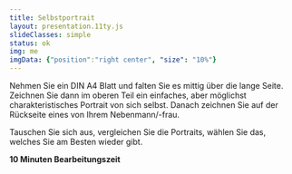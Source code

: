 ```yaml
---
title: Selbstportrait
layout: presentation.11ty.js
slideClasses: simple
status: ok
img: me
imgData: {"position":"right center", "size": "10%"}
---
```



Nehmen Sie ein DIN A4 Blatt und falten Sie es mittig über die lange Seite. Zeichnen Sie dann im oberen Teil ein einfaches, aber möglichst charakteristisches Portrait von sich selbst. Danach zeichnen Sie auf der Rückseite eines von Ihrem Nebenmann/-frau.

Tauschen Sie sich aus, vergleichen Sie die Portraits, wählen Sie das, welches Sie am Besten wieder gibt. 

<!-- und ergänzen Sie es um die folgenden Angaben:
* Ihren Vornamen
* zwei Ihrer guten Eigenschaften
* zwei Ihrer schlechten Eigenschaften
* ein kurzes Statement, warum Sie ein guter Medieninformatiker sind oder werden-->

**10 Minuten Bearbeitungszeit**

